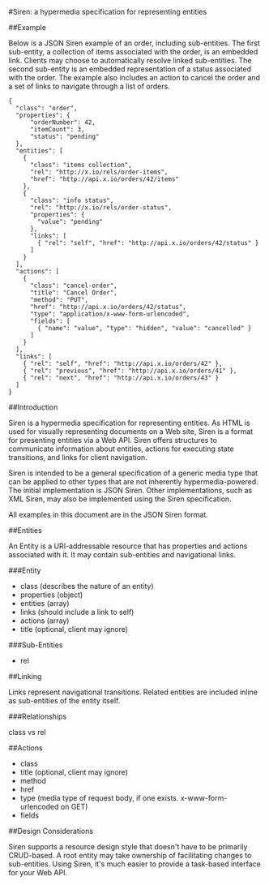 #Siren: a hypermedia specification for representing entities

##Example

Below is a JSON Siren example of an order, including sub-entities.  The first sub-entity, a collection of items associated with the order, is an embedded link.  Clients may choose to automatically resolve linked sub-entities.  The second sub-entity is an embedded representation of a status associated with the order.  The example also includes an action to cancel the order and a set of links to navigate through a list of orders.


```
{
  "class": "order",
  "properties": { 
      "orderNumber": 42, 
      "itemCount": 3,
      "status": "pending"
  },
  "entities": [
    { 
      "class": "items collection", 
      "rel": "http://x.io/rels/order-items", 
      "href": "http://api.x.io/orders/42/items"
    },
    {
      "class": "info status",
      "rel": "http://x.io/rels/order-status", 
      "properties": { 
        "value": "pending"
      },
      "links": [
        { "rel": "self", "href": "http://api.x.io/orders/42/status" }
      ]
    }
  ],
  "actions": [
    {
      "class": "cancel-order",
      "title": "Cancel Order",
      "method": "PUT",
      "href": "http://api.x.io/orders/42/status",
      "type": "application/x-www-form-urlencoded",
      "fields": [
        { "name": "value", "type": "hidden", "value": "cancelled" }
      ]
    }
  ],
  "links": [
    { "rel": "self", "href": "http://api.x.io/orders/42" },
    { "rel": "previous", "href": "http://api.x.io/orders/41" },
    { "rel": "next", "href": "http://api.x.io/orders/43" }
  ]
}
```

##Introduction

Siren is a hypermedia specification for representing entities.  As HTML is used for visually representing documents on a Web site, Siren is a format for presenting entities via a Web API.  Siren offers structures to communicate information about entities, actions for executing state transitions, and links for client navigation.  

Siren is intended to be a general specification of a generic media type that can be applied to other types that are not inherently hypermedia-powered.  The initial implementation is JSON Siren.  Other implementations, such as XML Siren, may also be implemented using the Siren specification.

All examples in this document are in the JSON Siren format.

##Entities

An Entity is a URI-addressable resource that has properties and actions associated with it.  It may contain sub-entities and navigational links.

###Entity

* class (describes the nature of an entity)
* properties (object)
* entities (array)
* links (should include a link to self)
* actions (array)
* title (optional, client may ignore)
  
###Sub-Entities
* rel

##Linking

Links represent navigational transitions.  Related entities are included inline as sub-entities of the entity itself.

###Relationships

class vs rel

##Actions

* class
* title (optional, client may ignore)
* method
* href
* type (media type of request body, if one exists. x-www-form-urlencoded on GET)
* fields

##Design Considerations

Siren supports a resource design style that doesn't have to be primarily CRUD-based.  A root entity may take ownership of facilitating changes to sub-entities.  Using Siren, it's much easier to provide a task-based interface for your Web API.
